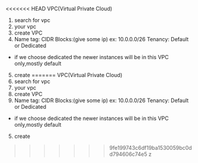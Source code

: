 <<<<<<< HEAD
VPC(Virtual Private Cloud)
1) search for vpc
2) your vpc
3) create VPC
4) Name tag:
CIDR Blocks:(give some ip)
ex: 10.0.0.0/26
Tenancy: Default or Dedicated
* if we choose dedicated the newer instances will be in this VPC only,mostly default
5) create
=======
VPC(Virtual Private Cloud)
1) search for vpc
2) your vpc
3) create VPC
4) Name tag:
CIDR Blocks:(give some ip)
ex: 10.0.0.0/26
Tenancy: Default or Dedicated
* if we choose dedicated the newer instances will be in this VPC only,mostly default
5) create
>>>>>>> 9fe199743c6df19ba1530059bc0dd794606c74e5
z